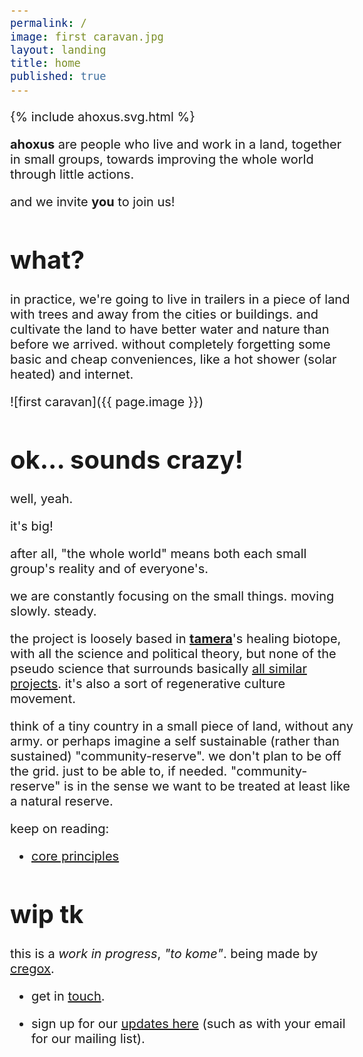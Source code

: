 ```yaml
---
permalink: /
image: first caravan.jpg
layout: landing
title: home
published: true
---
```


{% include ahoxus.svg.html %}

**ahoxus** are people who live and work in a land, together in small groups, towards improving the whole world through little actions.

and we invite **you** to join us!

# what?

in practice, we're going to live in trailers in a piece of land with trees and away from the cities or buildings. and cultivate the land to have better water and nature than before we arrived. without completely forgetting some basic and cheap conveniences, like a hot shower (solar heated) and internet.

![first caravan]({{ page.image }})

# ok... sounds crazy!

well, yeah.

it's big!

after all, "the whole world" means both each small group's reality and of everyone's.

we are constantly focusing on the small things. moving slowly. steady.

the project is loosely based in [**tamera**](//tamera.org)'s healing biotope, with all the science and political theory, but none of the pseudo science that surrounds basically [all similar projects](/map). it's also a sort of regenerative culture movement.

think of a tiny country in a small piece of land, without any army. or perhaps imagine a self sustainable (rather than sustained) "community-reserve". we don't plan to be off the grid. just to be able to, if needed. "community-reserve" is in the sense we want to be treated at least like a natural reserve.

keep on reading:

- [core principles](/core)

# wip tk

this is a *work in progress*, _"to kome"_. being made by [cregox](https://cregox.net/ahoxus).

- get in [touch](https://cregox.net/contact).

- sign up for our [updates here](/updates) (such as with your email for our mailing list).

<style>
body {max-width: 550px; margin: 0 auto; font-size: 15pt;}
</style>
